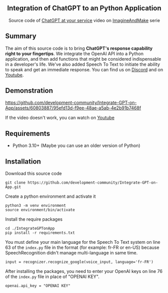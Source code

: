 <div align="center">
    <h2>Integration of ChatGPT to an Python Application</h2>
    <p>Source code of <a href="https://www.youtube.com/watch?v=hr97D41UrAA" target="_blank"><u>ChatGPT at your service</u></a> video on <a href="https://www.youtube.com/watch?v=hr97D41UrAA&list=PLpBtWRenhW_S0YjxqE1fhbtTuK8SSZHNW&index=2" target="_blank"><u>ImagineAndMake</u></a> serie</p>
</div>

## Summary

The aim of this source code is to bring __ChatGPT's response capability right to your fingertips__. We integrate the OpenAI API into a Python application, and then add functions that might be considered indispensable in a developer's life. We've also added Speech To Text to initiate the ability to speak and get an immediate response.
You can find us on [Discord](http://discord.com/invite/dev-community) and on [Youtube](https://www.youtube.com/channel/UCmH1td7f73IEyYNNg5XDT9g).

## Demonstration

https://github.com/development-community/Integrate-GPT-on-App/assets/60803887/95efd13d-f9ee-48ae-a5ab-4e2b91b7468f

If the video doesn't work, you can watch on [Youtube](https://youtu.be/LlF1ojpID_c)

## Requirements
- Python 3.10+ (Maybe you can use an older version of Python)

## Installation

Download this source code
```
git clone https://github.com/development-community/Integrate-GPT-on-App.git
```

Create a python environment and activate it
```
python3 -m venv environment
source environment/bin/activate
```

Install the require packages
```
cd ./IntegrateGPTonApp
pip install -r requirements.txt
```

You must define your main language for the Speech To Text system on line 63 of the `index.py` file in the format (for example: fr-FR or en-US) because SpeechRecognition didn't manage multi-language in same time.
```
input = recognizer.recognize_google(voice_input, language='fr-FR')
```

After installing the packages, you need to enter your OpenAI keys on line 76 of the `index.py` file in place of "OPENAI KEY".
```
openai.api_key = "OPENAI KEY"
```
